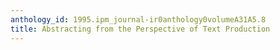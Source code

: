 ```yaml
---
anthology_id: 1995.ipm_journal-ir0anthology0volumeA31A5.8
title: Abstracting from the Perspective of Text Production
---
```

